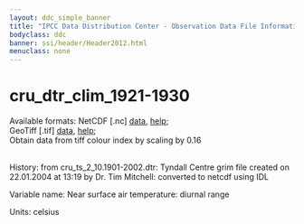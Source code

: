 ```yaml
---
layout: ddc_simple_banner
title: "IPCC Data Distribution Center - Observation Data File Information"
bodyclass: ddc
banner: ssi/header/Header2012.html
menuclass: none
---
```


<h1> cru_dtr_clim_1921-1930 </h1>



Available formats: NetCDF [.nc]
      <a href="http://apps.ipcc-data.org/cgi-bin/downl/cru10_nc/cru_dtr_clim_1921-1930.nc">data</a>,
      <a href="/help/formats.html#netcdf">help</a>; <br/>
      GeoTiff [.tif]
      <a href="http://apps.ipcc-data.org/cgi-bin/downl/cru10_zip/cru_dtr_clim_1921-1930.zip">data</a>,
      <a href="/help/formats.html#geotif">help</a>;<br/>
      Obtain data from tiff colour index by scaling by 0.16 <br/>
       <br/>



History: from cru_ts_2_10.1901-2002.dtr: Tyndall Centre grim file created on 22.01.2004 at 13:19 by Dr. Tim Mitchell: converted to netcdf using IDL <br/>



Variable name: Near surface air temperature: diurnal range <br/>



Units: celsius <br/>



